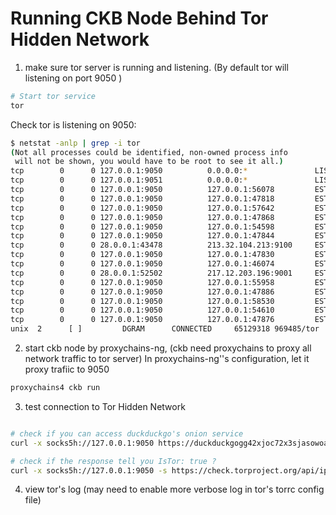# Running CKB Node Behind Tor Hidden Network

1. make sure tor server is running and listening. (By default tor will listening on port 9050 )

```bash
# Start tor service
tor
```
Check tor is listening on 9050:

```bash
$ netstat -anlp | grep -i tor
(Not all processes could be identified, non-owned process info
 will not be shown, you would have to be root to see it all.)
tcp        0      0 127.0.0.1:9050          0.0.0.0:*               LISTEN      969485/tor
tcp        0      0 127.0.0.1:9051          0.0.0.0:*               LISTEN      969485/tor
tcp        0      0 127.0.0.1:9050          127.0.0.1:56078         ESTABLISHED 969485/tor
tcp        0      0 127.0.0.1:9050          127.0.0.1:47818         ESTABLISHED 969485/tor
tcp        0      0 127.0.0.1:9050          127.0.0.1:57642         ESTABLISHED 969485/tor
tcp        0      0 127.0.0.1:9050          127.0.0.1:47868         ESTABLISHED 969485/tor
tcp        0      0 127.0.0.1:9050          127.0.0.1:54598         ESTABLISHED 969485/tor
tcp        0      0 127.0.0.1:9050          127.0.0.1:47844         ESTABLISHED 969485/tor
tcp        0      0 28.0.0.1:43478          213.32.104.213:9100     ESTABLISHED 969485/tor
tcp        0      0 127.0.0.1:9050          127.0.0.1:47830         ESTABLISHED 969485/tor
tcp        0      0 127.0.0.1:9050          127.0.0.1:46074         ESTABLISHED 969485/tor
tcp        0      0 28.0.0.1:52502          217.12.203.196:9001     ESTABLISHED 969485/tor
tcp        0      0 127.0.0.1:9050          127.0.0.1:55958         ESTABLISHED 969485/tor
tcp        0      0 127.0.0.1:9050          127.0.0.1:47886         ESTABLISHED 969485/tor
tcp        0      0 127.0.0.1:9050          127.0.0.1:58530         ESTABLISHED 969485/tor
tcp        0      0 127.0.0.1:9050          127.0.0.1:54610         ESTABLISHED 969485/tor
tcp        0      0 127.0.0.1:9050          127.0.0.1:47876         ESTABLISHED 969485/tor
unix  2      [ ]         DGRAM      CONNECTED     65129318 969485/tor

```
2. start ckb node by proxychains-ng, (ckb need proxychains to proxy all network traffic to tor server)
In proxychains-ng''s  configuration, let it proxy trafiic to 9050
```bash
proxychains4 ckb run
```

3. test connection to Tor Hidden Network
```bash

# check if you can access duckduckgo's onion service
curl -x socks5h://127.0.0.1:9050 https://duckduckgogg42xjoc72x3sjasowoarfbgcmvfimaftt6twagswzczad.onion

# check if the response tell you IsTor: true ?
curl -x socks5h://127.0.0.1:9050 -s https://check.torproject.org/api/ip

```

4. view tor's log (may need to enable more verbose log in tor's torrc config file)
